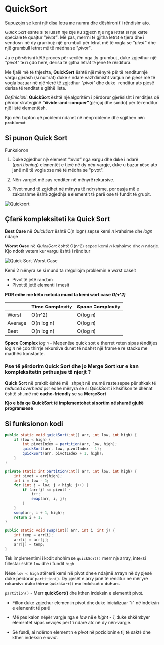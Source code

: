 # QuickSort

Supuzojm se keni një disa letra me numra dhe dëshironi t'i rëndisim ato.

_Quick Sort_ është si të luash një lojë ku zgjedh një nga letrat si një kartë speciale të quajtur _"pivot"_. Më pas, merrni të gjitha letrat e tjera dhe i vendosni në dy grumbuj:
një grumbull për letrat më të vogla se _"pivot"_ dhe një grumbull letrat më të mëdha se "_pivot"_.

Ju e përsërisni këtë proces për secilën nga dy grumbujt, duke zgjedhur një _"pivot"_ të ri çdo herë, derisa të gjitha letrat të jenë të rënditura.

Me fjalë më të thjeshta, **QuickSort** është një mënyrë për të renditur një vargu gjërash (si numrat) duke e ndarë vazhdimisht vargun në pjesë më të vogla bazuar në një vlerë të zgjedhur _"pivot"_ dhe duke i renditur ato pjesë derisa të renditet e gjithë lista.

_Definicioni_: **QuickSort** është një algoritëm i përdorur gjerësisht i renditjes që përdor strategjinë **"divide-and-conquer"**(përçaj dhe sundo) për të renditur një listë elementësh.

Kjo nën kupton që problemi ndahet në nënprobleme dhe sgjithen nën problemet

## Si punon Quick Sort

Funksionon

1. Duke zgjedhur një element _"pivot"_ nga vargu dhe duke i ndarë (_partitioning_) elementët e tjerë në dy nën-vargje, duke u bazur nëse ato janë më të vogla ose më të mëdha se "pivot".

2. Nën-vargjet më pas renditen në mënyrë rekursive.

3. Pivot mund të zgjidhet në mënyra të ndryshme, por qasja më e zakonshme është zgjedhja e elementit të parë ose të fundit të grupit.

![Quicksort](https://user-images.githubusercontent.com/50520333/235786083-59c019de-b411-48c5-a5d3-3779175005b8.png)

## Çfarë kompleksiteti ka Quick Sort

**Best Case** në _QuickSort_ është O(n logn) sepse kemi _n_ krahsime dhe _logn_ ndarje

**Worst Case** në _QuickSort_ është O(n^2) sepse kemi _n_ krahsime dhe _n_ ndarje.
Kjo ndoth vetem kur vargu është i rënditur

![Quick-Sort-Worst-Case](https://user-images.githubusercontent.com/50520333/235788470-908fc5e5-667b-4467-bca6-5a8e5126ccd5.png)

Kemi 2 mënyra se si mund ta rregullojm problemin e worst caseit

-   Pivot të jetë random
-   Pivot të jetë elementi i mesit

**POR edhe me këto metoda mund ta kemi wort case _O(n^2)_**

|         | Time Complexity | Space Complexity |
| ------- | --------------- | ---------------- |
| Worst   | O(n^2)          | O(log n)         |
| Average | O(n log n)      | O(log n)         |
| Best    | O(n log n)      | O(log n)         |

**Space Complex** _log n_ - Meqenëse quick sort e therret veten sipas rënditjes _log n_ në çdo thirrje rekursive duhet të ndahet një frame e re stacku me madhësi konstante.

### Pse të përdorim Quick Sort dhe jo Merge Sort kur e kan kompleksitetin pothuajse të njerjt ?

**Quick Sort** në praktik është më i shpejt në shumë raste sepse për shkak të _reduced overhead_ por edhe mënyra se si QuickSort i klasifikon te dhënat është shumë më **cache-friendly** se sa **MergeSort**

**Kjo e bën qe QuickSort të implementohet si sortim në shumë gjuhë programuese**

## Si funksionon kodi

```java
public static void quickSort(int[] arr, int low, int high) {
    if (low < high) {
        int pivotIndex = partition(arr, low, high);
        quickSort(arr, low, pivotIndex - 1);
        quickSort(arr, pivotIndex + 1, high);
    }
}

private static int partition(int[] arr, int low, int high) {
    int pivot = arr[high];
    int i = low - 1;
    for (int j = low; j < high; j++) {
        if (arr[j] <= pivot) {
            i++;
            swap(arr, i, j);
        }
    }
    swap(arr, i + 1, high);
    return i + 1;
}

public static void swap(int[] arr, int i, int j) {
    int temp = arr[i];
    arr[i] = arr[j];
    arr[j] = temp;
}
```

Tek implementimi i kodit shohim se `quickSort()` merr nje array, inteksi fillestar është `low` dhe i fundit `high`

Nëse `low < high` atëherë kemi një pivot dhe e ndajmë arrayn në dy pjesë duke përdorur `partition()`.
Dy pjesët e arry janë të rënditur në mënyrë rekursive duke thirrur `QuickSort()` me indekset e duhura.

`partition()` - Merr **quickSort()** dhe kthen indeksin e elementit pivot.

-   Fillon duke zgjedhur elementin pivot dhe duke inicializuar "**i**" në indeksin e elementit të parë

-   Më pas kalon nëpër vargje nga e _low_ në e _hight - 1_, duke shkëmbyer elementet sipas nevojës për t'i ndarë ato në dy nën-vargje.

-   Së fundi, ai ndërron elementin e _pivot_ në pozicionin e tij të saktë dhe kthen indeksin e _pivot_.
